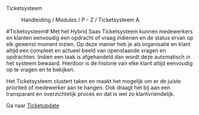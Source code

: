 <properties>
	<page>
		<title>Ticketsysteem</title>
		<description>Ticketsysteem</description>
	</page>
	<menu>
		<position>Handleiding / Modules / P - Z / Ticketsysteem</position>
		<title>Ticketsysteem</title>
		<sort>A</sort>
	</menu>
</properties>

#Ticketsysteem#
Met het Hybrid Saas Ticketsysteem kunnen medewerkers en klanten eenvoudig een opdracht of vraag indienen en de status ervan op elk gewenst moment inzien. Op deze manier heb je als organisatie en klant altijd een compleet en actueel beeld van openstaande vragen en opdrachten. Indien een taak is afgehandeld dan wordt deze automatisch in het systeem bewaard. Hierdoor is de historie van elke klant altijd eenvoudig op te vragen en te bekijken.

Het Ticketsysteem clustert taken en maakt het mogelijk om er de juiste prioriteit of medewerker aan te hangen. Ook draagt het bij aan een transparant en overzichtelijk proces en dat is wel zo klantvriendelijk.

Ga naar [Ticketupdate](http://hybridsaas.support/pages/handleiding/modules/P-Z/tickets/ticketupdate-per-gebruiker-bepalen)